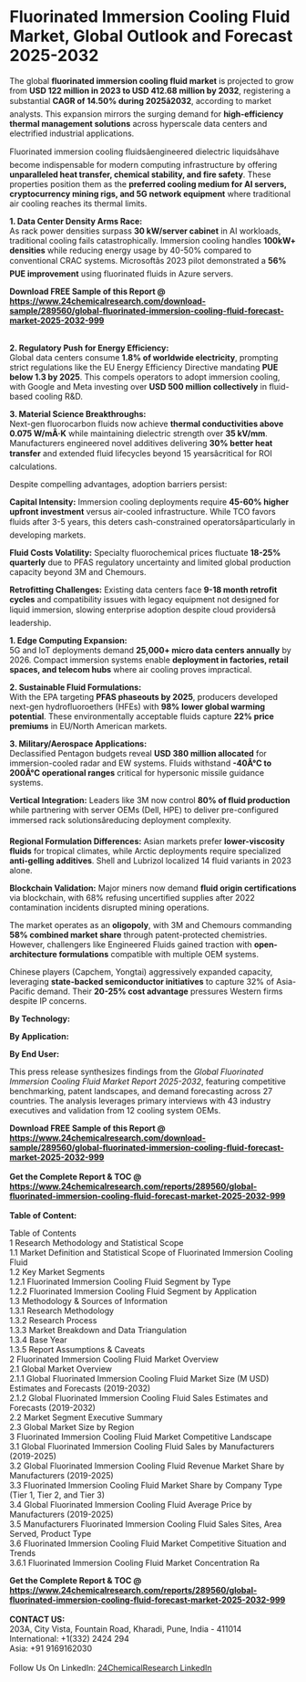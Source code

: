 <h1>Fluorinated Immersion Cooling Fluid Market, Global Outlook and Forecast 2025-2032</h1><p>The global <strong>fluorinated immersion cooling fluid market</strong> is projected to grow from <strong>USD 122 million in 2023 to USD 412.68 million by 2032</strong>, registering a substantial <strong>CAGR of 14.50% during 2025â2032</strong>, according to market analysts. This expansion mirrors the surging demand for <strong>high-efficiency thermal management solutions</strong> across hyperscale data centers and electrified industrial applications.</p><p>Fluorinated immersion cooling fluidsâengineered dielectric liquidsâhave become indispensable for modern computing infrastructure by offering <strong>unparalleled heat transfer, chemical stability, and fire safety</strong>. These properties position them as the <strong>preferred cooling medium for AI servers, cryptocurrency mining rigs, and 5G network equipment</strong> where traditional air cooling reaches its thermal limits.</p><p><strong>1. Data Center Density Arms Race:</strong><br>
As rack power densities surpass <strong>30 kW/server cabinet</strong> in AI workloads, traditional cooling fails catastrophically. Immersion cooling handles <strong>100kW+ densities</strong> while reducing energy usage by 40-50% compared to conventional CRAC systems. Microsoftâs 2023 pilot demonstrated a <strong>56% PUE improvement</strong> using fluorinated fluids in Azure servers.</p><div><b>Download FREE Sample of this Report @ 
            <a href="https://www.24chemicalresearch.com/download-sample/289560/global-fluorinated-immersion-cooling-fluid-forecast-market-2025-2032-999">
            https://www.24chemicalresearch.com/download-sample/289560/global-fluorinated-immersion-cooling-fluid-forecast-market-2025-2032-999</a></b></div><br><p><strong>2. Regulatory Push for Energy Efficiency:</strong><br>
Global data centers consume <strong>1.8% of worldwide electricity</strong>, prompting strict regulations like the EU Energy Efficiency Directive mandating <strong>PUE below 1.3 by 2025</strong>. This compels operators to adopt immersion cooling, with Google and Meta investing over <strong>USD 500 million collectively</strong> in fluid-based cooling R&amp;D.</p><p><strong>3. Material Science Breakthroughs:</strong><br>
Next-gen fluorocarbon fluids now achieve <strong>thermal conductivities above 0.075 W/mÂ·K</strong> while maintaining dielectric strength over <strong>35 kV/mm</strong>. Manufacturers engineered novel additives delivering <strong>30% better heat transfer</strong> and extended fluid lifecycles beyond 15 yearsâcritical for ROI calculations.</p><p>Despite compelling advantages, adoption barriers persist:</p><p><strong>Capital Intensity:</strong> Immersion cooling deployments require <strong>45-60% higher upfront investment</strong> versus air-cooled infrastructure. While TCO favors fluids after 3-5 years, this deters cash-constrained operatorsâparticularly in developing markets.</p><p><strong>Fluid Costs Volatility:</strong> Specialty fluorochemical prices fluctuate <strong>18-25% quarterly</strong> due to PFAS regulatory uncertainty and limited global production capacity beyond 3M and Chemours.</p><p><strong>Retrofitting Challenges:</strong> Existing data centers face <strong>9-18 month retrofit cycles</strong> and compatibility issues with legacy equipment not designed for liquid immersion, slowing enterprise adoption despite cloud providersâ leadership.</p><p><strong>1. Edge Computing Expansion:</strong><br>
5G and IoT deployments demand <strong>25,000+ micro data centers annually</strong> by 2026. Compact immersion systems enable <strong>deployment in factories, retail spaces, and telecom hubs</strong> where air cooling proves impractical.</p><p><strong>2. Sustainable Fluid Formulations:</strong><br>
With the EPA targeting <strong>PFAS phaseouts by 2025</strong>, producers developed next-gen hydrofluoroethers (HFEs) with <strong>98% lower global warming potential</strong>. These environmentally acceptable fluids capture <strong>22% price premiums</strong> in EU/North American markets.</p><p><strong>3. Military/Aerospace Applications:</strong><br>
Declassified Pentagon budgets reveal <strong>USD 380 million allocated</strong> for immersion-cooled radar and EW systems. Fluids withstand <strong>-40Â°C to 200Â°C operational ranges</strong> critical for hypersonic missile guidance systems.</p><p><strong>Vertical Integration:</strong> Leaders like 3M now control <strong>80% of fluid production</strong> while partnering with server OEMs (Dell, HPE) to deliver pre-configured immersed rack solutionsâreducing deployment complexity.</p><p><strong>Regional Formulation Differences:</strong> Asian markets prefer <strong>lower-viscosity fluids</strong> for tropical climates, while Arctic deployments require specialized <strong>anti-gelling additives</strong>. Shell and Lubrizol localized 14 fluid variants in 2023 alone.</p><p><strong>Blockchain Validation:</strong> Major miners now demand <strong>fluid origin certifications</strong> via blockchain, with 68% refusing uncertified supplies after 2022 contamination incidents disrupted mining operations.</p><p>The market operates as an <strong>oligopoly</strong>, with 3M and Chemours commanding <strong>58% combined market share</strong> through patent-protected chemistries. However, challengers like Engineered Fluids gained traction with <strong>open-architecture formulations</strong> compatible with multiple OEM systems.</p><p>Chinese players (Capchem, Yongtai) aggressively expanded capacity, leveraging <strong>state-backed semiconductor initiatives</strong> to capture 32% of Asia-Pacific demand. Their <strong>20-25% cost advantage</strong> pressures Western firms despite IP concerns.</p><p><strong>By Technology:</strong></p><p><strong>By Application:</strong></p><p><strong>By End User:</strong></p><p>This press release synthesizes findings from the <em>Global Fluorinated Immersion Cooling Fluid Market Report 2025-2032</em>, featuring competitive benchmarking, patent landscapes, and demand forecasting across 27 countries. The analysis leverages primary interviews with 43 industry executives and validation from 12 cooling system OEMs.</p><div><b>Download FREE Sample of this Report @ 
            <a href="https://www.24chemicalresearch.com/download-sample/289560/global-fluorinated-immersion-cooling-fluid-forecast-market-2025-2032-999">
            https://www.24chemicalresearch.com/download-sample/289560/global-fluorinated-immersion-cooling-fluid-forecast-market-2025-2032-999</a></b></div><br><div><b>Get the Complete Report & TOC @ 
            <a href="https://www.24chemicalresearch.com/reports/289560/global-fluorinated-immersion-cooling-fluid-forecast-market-2025-2032-999">
            https://www.24chemicalresearch.com/reports/289560/global-fluorinated-immersion-cooling-fluid-forecast-market-2025-2032-999</a></b></div><br>
            <b>Table of Content:</b><p>Table of Contents<br />
1 Research Methodology and Statistical Scope<br />
1.1 Market Definition and Statistical Scope of Fluorinated Immersion Cooling Fluid<br />
1.2 Key Market Segments<br />
1.2.1 Fluorinated Immersion Cooling Fluid Segment by Type<br />
1.2.2 Fluorinated Immersion Cooling Fluid Segment by Application<br />
1.3 Methodology & Sources of Information<br />
1.3.1 Research Methodology<br />
1.3.2 Research Process<br />
1.3.3 Market Breakdown and Data Triangulation<br />
1.3.4 Base Year<br />
1.3.5 Report Assumptions & Caveats<br />
2 Fluorinated Immersion Cooling Fluid Market Overview<br />
2.1 Global Market Overview<br />
2.1.1 Global Fluorinated Immersion Cooling Fluid Market Size (M USD) Estimates and Forecasts (2019-2032)<br />
2.1.2 Global Fluorinated Immersion Cooling Fluid Sales Estimates and Forecasts (2019-2032)<br />
2.2 Market Segment Executive Summary<br />
2.3 Global Market Size by Region<br />
3 Fluorinated Immersion Cooling Fluid Market Competitive Landscape<br />
3.1 Global Fluorinated Immersion Cooling Fluid Sales by Manufacturers (2019-2025)<br />
3.2 Global Fluorinated Immersion Cooling Fluid Revenue Market Share by Manufacturers (2019-2025)<br />
3.3 Fluorinated Immersion Cooling Fluid Market Share by Company Type (Tier 1, Tier 2, and Tier 3)<br />
3.4 Global Fluorinated Immersion Cooling Fluid Average Price by Manufacturers (2019-2025)<br />
3.5 Manufacturers Fluorinated Immersion Cooling Fluid Sales Sites, Area Served, Product Type<br />
3.6 Fluorinated Immersion Cooling Fluid Market Competitive Situation and Trends<br />
3.6.1 Fluorinated Immersion Cooling Fluid Market Concentration Ra</p><div><b>Get the Complete Report & TOC @ 
            <a href="https://www.24chemicalresearch.com/reports/289560/global-fluorinated-immersion-cooling-fluid-forecast-market-2025-2032-999">
            https://www.24chemicalresearch.com/reports/289560/global-fluorinated-immersion-cooling-fluid-forecast-market-2025-2032-999</a></b></div><br><b>CONTACT US:</b><br>
            203A, City Vista, Fountain Road, Kharadi, Pune, India - 411014<br>
            International: +1(332) 2424 294<br>
            Asia: +91 9169162030 <br><br>
            Follow Us On LinkedIn: <a href="https://www.linkedin.com/company/24chemicalresearch/">24ChemicalResearch LinkedIn</a>